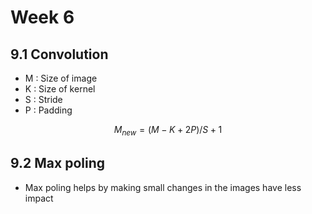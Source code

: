 # Week 6

## 9.1 Convolution

- M : Size of image
- K : Size of kernel
- S : Stride
- P : Padding

$$
M_{new} = (M - K + 2P)/S + 1
$$

## 9.2 Max poling

- Max poling helps by making small changes in the images have less impact

